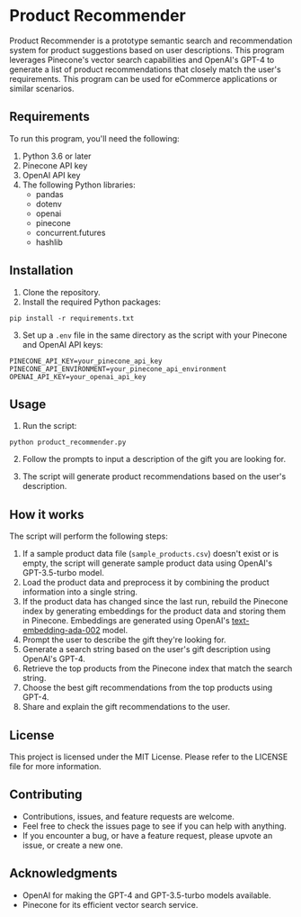 # Product Recommender

<!-- ![Product Recommender Cover Image](https://example.com/path/to/your/image.jpg) -->

Product Recommender is a prototype semantic search and recommendation system for product suggestions based on user descriptions. This program leverages Pinecone's vector search capabilities and OpenAI's GPT-4 to generate a list of product recommendations that closely match the user's requirements. This program can be used for eCommerce applications or similar scenarios.

## Requirements

To run this program, you'll need the following:

1. Python 3.6 or later
2. Pinecone API key
3. OpenAI API key
4. The following Python libraries:
   - pandas
   - dotenv
   - openai
   - pinecone
   - concurrent.futures
   - hashlib

## Installation

1. Clone the repository.
2. Install the required Python packages:

```
pip install -r requirements.txt
```

3. Set up a `.env` file in the same directory as the script with your Pinecone and OpenAI API keys:

```
PINECONE_API_KEY=your_pinecone_api_key
PINECONE_API_ENVIRONMENT=your_pinecone_api_environment
OPENAI_API_KEY=your_openai_api_key
```

## Usage

1. Run the script:

```
python product_recommender.py
```

2. Follow the prompts to input a description of the gift you are looking for.

3. The script will generate product recommendations based on the user's description.

## How it works

The script will perform the following steps:

1. If a sample product data file (`sample_products.csv`) doesn't exist or is empty, the script will generate sample product data using OpenAI's GPT-3.5-turbo model.
2. Load the product data and preprocess it by combining the product information into a single string.
3. If the product data has changed since the last run, rebuild the Pinecone index by generating embeddings for the product data and storing them in Pinecone. Embeddings are generated using OpenAI's [text-embedding-ada-002](https://platform.openai.com/docs/models/embeddings) model.
4. Prompt the user to describe the gift they're looking for.
5. Generate a search string based on the user's gift description using OpenAI's GPT-4.
6. Retrieve the top products from the Pinecone index that match the search string.
7. Choose the best gift recommendations from the top products using GPT-4.
8. Share and explain the gift recommendations to the user.

## License

This project is licensed under the MIT License. Please refer to the LICENSE file for more information.

## Contributing

- Contributions, issues, and feature requests are welcome.
- Feel free to check the issues page to see if you can help with anything.
- If you encounter a bug, or have a feature request, please upvote an issue, or create a new one.

## Acknowledgments

- OpenAI for making the GPT-4 and GPT-3.5-turbo models available.
- Pinecone for its efficient vector search service.
